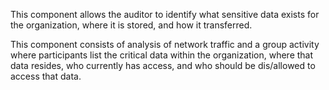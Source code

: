 This component allows the auditor to identify what sensitive data exists for the organization, where it is stored, and how it transferred.

This component consists of analysis of network traffic and a group activity where participants list the critical data within the organization, where that data resides, who currently has access, and who should be dis/allowed to access that data.

